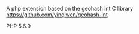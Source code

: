 A php extension based on the geohash int C library
https://github.com/yinqiwen/geohash-int

PHP 5.6.9